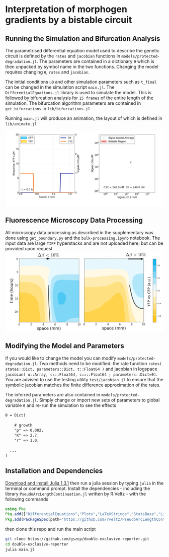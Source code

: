 # Interpretation of morphogen gradients by a bistable circuit

## Running the Simulation and Bifurcation Analysis
The parametrised differential equation model used to describe the genetic circuit is defined by the `rates` and `jacobian` functions in `models/protected-degradation.jl`. The parameters are contained in a dictionary `θ` which is then unpacked by symbol name in the two functions. Changing the model requires changing `θ`, `rates` and `jacobian`.

The initial conditions `u0` and other simulation parameters such as `t_final` can be changed in the simulation script `main.jl`. The `DifferentialEquations.jl` library is used to simulate the model. This is followed by bifurcation analysis for `15 frames` of the entire length of the simulation. The bifurcation algorithm parameters are contained in `get_bifurcations` in `lib/bifurcations.jl`

Running `main.jl` will produce an animation, the layout of which is defined in `lib/animate.jl`

![](_simulation.gif)

## Fluorescence Microscopy Data Processing
All microscopy data processing as described in the supplementary was done using `get_boundary.py` and the `bulk-processing.ipynb` notebook. The input data are large `TIFF` hyperstacks and are not uploaded here; but can be provided upon request
![](_kymographs.png)

## Modifying the Model and Parameters
If you would like to change the model you can modify `models/protected-degradation.jl`. Two methods need to be modified: the rate function `rates( states::Dict, parameters::Dict, t::Float64 )` and jacobian in logspace `jacobian( u::Array, c₆::Float64, c₁₂::Float64 ; parameters::Dict=θ)`. You are advised to use the testing utility `test/jacobian.jl` to ensure that the symbolic jacobian matches the finite difference approximation of the rates.

The inferred parameters are also contained in `models/protected-degradation.jl`. Simply change or import new sets of parameters to global variable `θ` and re-run the simulation to see the effects

```
θ = Dict(

	# growth
	"ρ" => 0.002,
	"K" => 2.7,
	"r" => 1.0,
  
  ...
)
```

## Installation and Dependencies
[Download and install Julia 1.3.1](https://julialang.org) then run a julia session by typing `julia` in the terminal or command prompt. Install the dependencies - including the library `PseudoArcLengthContinuation.jl` written by R.Veltz - with the following commands
```julia
using Pkg
Pkg.add(["DifferentialEquations","Plots","LaTeXStrings","StatsBase","LinearAlgebra","Parameters"])
Pkg.add(PackageSpec(path="https://github.com/rveltz/PseudoArcLengthContinuation.jl"))
```
then clone this repo and run the main script
```bash
git clone https://github.com/gszep/double-exclusive-reporter.git
cd double-exclusive-reporter
julia main.jl
```
